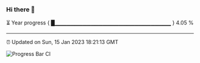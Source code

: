 ### Hi there 👋

⏳ Year progress { █▁▁▁▁▁▁▁▁▁▁▁▁▁▁▁▁▁▁▁▁▁▁▁▁▁▁▁▁▁ } 4.05 %

---

⏰ Updated on Sun, 15 Jan 2023 18:21:13 GMT

![Progress Bar CI](https://github.com/ZhaoGui/ZhaoGui/workflows/Progress%20Bar%20CI/badge.svg)
